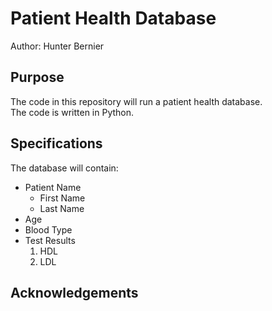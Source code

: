 # Patient Health Database

Author: Hunter Bernier

## Purpose
The code in this repository will run a patient
health database.  
The code is written in Python.

## Specifications
The database will contain:
* Patient Name
    + First Name
    + Last Name
* Age
* Blood Type
* Test Results
    1. HDL
    1. LDL

## Acknowledgements
